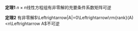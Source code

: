 **定理1**
$n\times n$线性方程组有非零解的充要条件系数矩阵可逆

**定理2**
有非零解$\Leftrightarrow|A|=0\Leftrightarrow\rm{rank}(A)<n\Leftrightarrow A$不可逆

